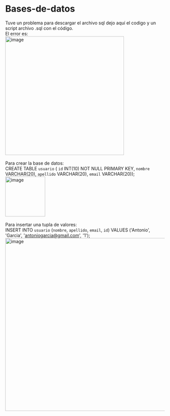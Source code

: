 # Bases-de-datos
Tuve un problema para descargar el archivo sql dejo aquí el codigo y un script archivo .sql con el código. <br>
El error es: <br>
<img width="375" alt="image" src="https://user-images.githubusercontent.com/109521077/235483642-a4339ac4-e9c3-491c-9e8f-613276cd212c.png"> <br> <br>
Para crear la base de datos: <br>
CREATE TABLE `usuario` ( `id` INT(10) NOT NULL PRIMARY KEY, `nombre` VARCHAR(20), `apellido` VARCHAR(20), `email` VARCHAR(20));
<img width="126" alt="image" src="https://user-images.githubusercontent.com/109521077/235480632-7b212718-4159-4896-b8f0-63134138f4e1.png"> <br> <br>
Para insertar una tupla de valores: <br>
INSERT INTO `usuario` (`nombre`, `apellido`, `email`, `id`) VALUES ('Antonio', 'Garcia', 'antoniogarcia@gmail.com', '1'); <br>
<img width="546" alt="image" src="https://user-images.githubusercontent.com/109521077/235483227-badb311d-579f-4fe0-8cfa-bea51112099a.png">
